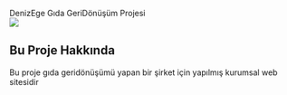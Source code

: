 DenizEge
Gıda GeriDönüşüm Projesi
<br> <img src="{{assets('assets/images/denizegelogo3.png')}}">
## Bu Proje Hakkında

Bu proje gıda geridönüşümü yapan bir şirket için yapılmış kurumsal web sitesidir
